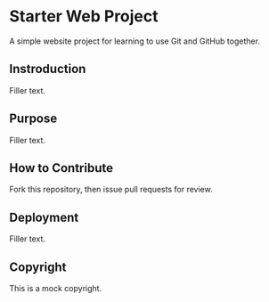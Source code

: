 # Starter Web Project

A simple website project for learning to use Git and GitHub together.

## Instroduction

Filler text.

## Purpose

Filler text.

## How to Contribute

Fork this repository, then issue pull requests for review.

## Deployment

Filler text.

## Copyright

This is a mock copyright.